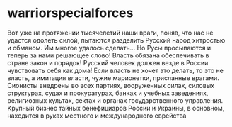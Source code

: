 # warriorspecialforces
Вот уже на протяжении тысячелетий наши враги, поняв, что нас не удастся одолеть силой, пытаются разделить
Русский народ хитростью и обманом. Им многое удалось сделать... 
Но Русы просыпаются и теперь за нами решающее слово! 
Власть обязана обеспечивать в стране закон и порядок! 
Русский человек должен везде в России чувствовать себя как дома! 
Если власть не хочет это делать, то это не власть, а имитация власти, чужие марионетки, присланные врагами.
Сионисты внедрены во всех партиях, вооруженных силах, силовых структурах, судах и прокуратурах, 
банках и учебных заведениях, религиозных культах, сектах и органах государственного управления. 
Крупный бизнес тайных бенефициаров России и Украины, в основном, находится в руках местного и международного еврейства

